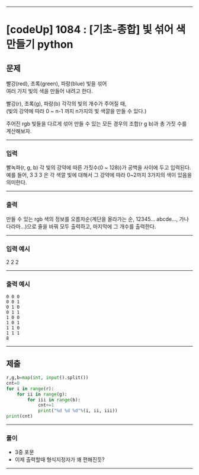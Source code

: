 
---

# [codeUp] 1084 : [기초-종합] 빛 섞어 색 만들기 python


## 문제
 
빨강(red), 초록(green), 파랑(blue) 빛을 섞어    
여러 가지 빛의 색을 만들어 내려고 한다.

빨강(r), 초록(g), 파랑(b) 각각의 빛의 개수가 주어질 때,     
(빛의 강약에 따라 0 ~ n-1 까지 n가지의 빛 색깔을 만들 수 있다.)

주어진 rgb 빛들을 다르게 섞어 만들 수 있는 모든 경우의 조합(r g b)과
총 가짓 수를 계산해보자.



---
### 입력 

빨녹파(r, g, b) 각 빛의 강약에 따른 가짓수(0 ~ 128))가 공백을 사이에 두고 입력된다.
예를 들어, 3 3 3 은 각 색깔 빛에 대해서 그 강약에 따라 0~2까지 3가지의 색이 있음을 의미한다.




---
### 출력   

만들 수 있는 rgb 색의 정보를 오름차순(계단을 올라가는 순, 12345... abcde..., 가나다라마...)으로
줄을 바꿔 모두 출력하고, 마지막에 그 개수를 출력한다.



---
### 입력 예시

2 2 2


---
### 출력 예시
```
0 0 0
0 0 1
0 1 0
0 1 1
1 0 0
1 0 1
1 1 0
1 1 1
8
```
---
제출
---
```python
r,g,b=map(int, input().split())
cnt=0
for i in range(r):
    for ii in range(g):
        for iii in range(b):
            cnt+=1
            print("%d %d %d"%(i, ii, iii))
print(cnt)
```



---
### 풀이
* 3중 포문
* 이제 출력할때 형식지정자가 꽤 편해진듯?
---
